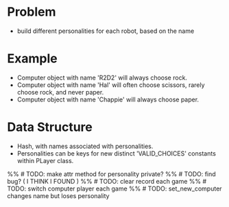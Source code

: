 
# Problem

  - build different personalities for each robot, based on the name

# Example

  - Computer object with name 'R2D2' will always choose rock.
  - Computer object with name 'Hal' will often choose scissors, rarely
    choose rock, and never paper.
  - Computer object with name 'Chappie' will always choose paper.

# Data Structure

  - Hash, with names associated with personalities.
  - Personalities can be keys for new distinct 'VALID_CHOICES' constants within
    PLayer class.

    
%% # TODO: make attr method for personality private?
%% # TODO: find bug? ( I THINK I FOUND )
%% # TODO: clear record each game
%% # TODO: switch computer player each game
%% # TODO: set_new_computer changes name but loses personality
